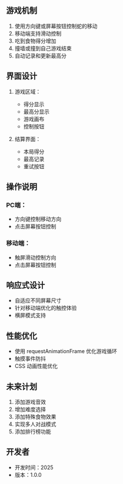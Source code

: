 
## 游戏机制
1. 使用方向键或屏幕按钮控制蛇的移动
2. 移动端支持滑动控制
3. 吃到食物得分增加
4. 撞墙或撞到自己游戏结束
5. 自动记录和更新最高分

## 界面设计
1. 游戏区域：
   - 得分显示
   - 最高分显示
   - 游戏画布
   - 控制按钮

2. 结算界面：
   - 本局得分
   - 最高记录
   - 重试按钮

## 操作说明
### PC端：
- 方向键控制移动方向
- 点击屏幕按钮控制

### 移动端：
- 触屏滑动控制方向
- 点击屏幕按钮控制

## 响应式设计
- 自适应不同屏幕尺寸
- 针对移动端优化的触控体验
- 横屏模式支持

## 性能优化
- 使用 requestAnimationFrame 优化游戏循环
- 触摸事件防抖
- CSS 动画性能优化

## 未来计划
1. 添加游戏音效
2. 增加难度选择
3. 添加特殊食物效果
4. 实现多人对战模式
5. 添加排行榜功能

## 开发者
- 开发时间：2025
- 版本：1.0.0